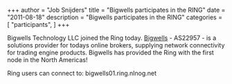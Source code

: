 +++
author = "Job Snijders"
title = "Bigwells participates in the RING"
date = "2011-08-18"
description = "Bigwells participates in the RING"
categories = [
    "participants",
]
+++

Bigwells Technology LLC joined the Ring today. <a href="http://www.bigwells.net/">Bigwells</a> - AS22957 - is a solutions provider for todays online brokers, supplying network connectivity for trading engine products. Bigwells has provided the Ring with the first node in the North Americas! 

Ring users can connect to: bigwells01.ring.nlnog.net

